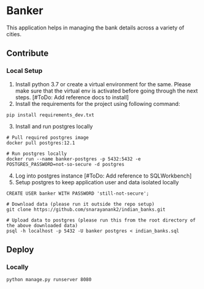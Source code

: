 # Banker
This application helps in managing the bank details across a variety of cities.

## Contribute

### Local Setup

1. Install python 3.7 or create a virtual environment for the same. Please make sure that the virtual env is activated before going through the next steps. [#ToDo: Add reference docs to install]
2. Install the requirements for the project using following command:
```
pip install requirements_dev.txt
```
3. Install and run postgres locally
```
# Pull required postgres image
docker pull postgres:12.1

# Run postgres locally
docker run --name banker-postgres -p 5432:5432 -e POSTGRES_PASSWORD=not-so-secure -d postgres
```
4. Log into postgres instance [#ToDo: Add reference to SQLWorkbench]
5. Setup postgres to keep application user and data isolated locally
```
CREATE USER banker WITH PASSWORD 'still-not-secure';

# Download data (please run it outside the repo setup)
git clone https://github.com/snarayanank2/indian_banks.git

# Upload data to postgres (please run this from the root directory of the above downloaded data)
psql -h localhost -p 5432 -U banker postgres < indian_banks.sql
```

## Deploy

### Locally
```
python manage.py runserver 8080
```
